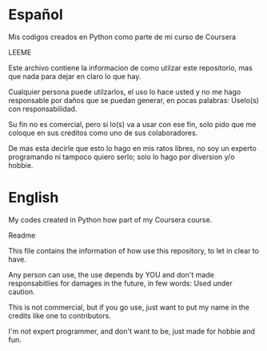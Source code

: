 # Español
Mis codigos creados en Python como parte de mi curso de Coursera

LEEME

Este archivo contiene la informacion de como utilzar este repositorio, mas que nada para dejar en claro lo que hay.

Cualquier persona puede utilzarlos, el uso lo hace usted y no me hago responsable por daños que se puedan generar, en pocas palabras:
Uselo(s) con responsabilidad.

Su fin no es comercial, pero si lo(s) va a usar con ese fin, solo pido que me coloque en sus creditos como uno de sus colaboradores.

De mas esta decirle que esto lo hago en mis ratos libres, no soy un experto programando ni tampoco quiero serlo; solo lo hago por diversion y/o hobbie.

# English
My codes created in Python how part of my Coursera course.

Readme

This file contains the information of how use this repository, to let in clear to have.

Any person can use, the use depends by YOU and don't made responsabitlies for damages in the future, in few words: Used under caution. 

This is not commercial, but if you go use, just want to put my name in the credits like one to contributors.

I'm not expert programmer, and don't want to be, just made for hobbie and fun.
